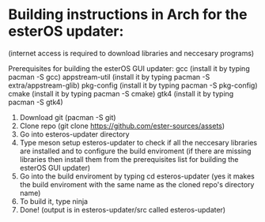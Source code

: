 # Building instructions in Arch for the esterOS updater:
(internet access is required to download libraries and neccesary programs)

Prerequisites for building the esterOS GUI updater:
gcc (install it by typing pacman -S gcc)
appstream-util (install it by typing pacman -S extra/appstream-glib)
pkg-config (install it by typing pacman -S pkg-config)
cmake (install it by typing pacman -S cmake)
gtk4 (install it by typing pacman -S gtk4)

1. Download git (pacman -S git)
2. Clone repo (git clone https://github.com/ester-sources/assets)
3. Go into esteros-updater directory
4. Type meson setup esteros-updater to check if all the neccesary libraries are installed and to configure the build enviroment (if there are missing libraries then install them from the prerequisites list for building the esterOS GUI updater)
5. Go into the build enviroment by typing cd esteros-updater (yes it makes the build enviroment with the same name as the cloned repo's directory name)
6. To build it, type ninja
7. Done! (output is in esteros-updater/src called esteros-updater)
